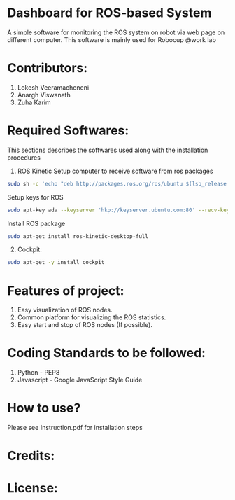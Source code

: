 # Dashboard for ROS-based System

A simple software for monitoring the ROS system on robot via web page on different computer. This software is mainly used for Robocup @work lab

# Contributors:
1. Lokesh Veeramacheneni
2. Anargh Viswanath
3. Zuha Karim

# Required Softwares:
This sections describes the softwares used along with the installation procedures
1. ROS Kinetic
Setup computer to receive software from ros packages
```bash
sudo sh -c 'echo "deb http://packages.ros.org/ros/ubuntu $(lsb_release -sc) main" > /etc/apt/sources.list.d/ros-latest.list'
```
Setup keys for ROS
```bash
sudo apt-key adv --keyserver 'hkp://keyserver.ubuntu.com:80' --recv-key C1CF6E31E6BADE8868B172B4F42ED6FBAB17C654
```
Install ROS package
```bash
sudo apt-get install ros-kinetic-desktop-full
```
2. Cockpit:
```bash
sudo apt-get -y install cockpit
```
# Features of project:
1. Easy visualization of ROS nodes.
2. Common platform for visualizing the ROS statistics.
3. Easy start and stop of ROS nodes (If possible).

# Coding Standards to be followed:
1. Python - PEP8
2. Javascript - Google JavaScript Style Guide

# How to use?
Please see Instruction.pdf for installation steps

# Credits:

# License:
